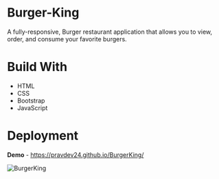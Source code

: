 # Burger-King
A fully-responsive, Burger restaurant application that allows you to view, order, and consume your favorite burgers.

# Build With
* HTML
* CSS
* Bootstrap
* JavaScript

# Deployment

**Demo** - https://pravdev24.github.io/BurgerKing/

![BurgerKing](https://user-images.githubusercontent.com/105813653/170075355-6221c201-a702-41db-ac57-6caab6dc5e30.jpeg)


